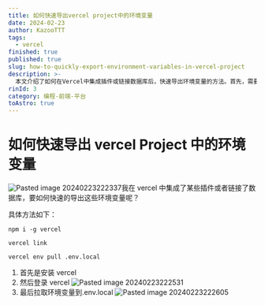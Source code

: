 ```yaml
---
title: 如何快速导出vercel project中的环境变量
date: 2024-02-23
author: KazooTTT
tags:
  - vercel
finished: true
published: true
slug: how-to-quickly-export-environment-variables-in-vercel-project
description: >-
  本文介绍了如何在Vercel中集成插件或链接数据库后，快速导出环境变量的方法。首先，需要全局安装Vercel，然后通过命令链接Vercel账户，并拉取环境变量到本地的.env.local文件中。这一过程简化了环境变量的管理，提高了开发效率。
rinId: 3
category: 编程-前端-平台
toAstro: true
---
```


# 如何快速导出 vercel Project 中的环境变量

![Pasted image 20240223222337](https://pictures.kazoottt.top/2024/02/20240223-45a401aedb0bd0b7e4a1bc708cc368a9.png)我在 vercel 中集成了某些插件或者链接了数据库，要如何快速的导出这些环境变量呢？

具体方法如下：

``` shell
npm i -g vercel

vercel link

vercel env pull .env.local
```

1. 首先是安装 vercel
2. 然后登录 vercel ![Pasted image 20240223222531](https://pictures.kazoottt.top/2024/02/20240223-d958cd13a2bb101e2c056074826d1f37.png)
3. 最后拉取环境变量到.env.local
   ![Pasted image 20240223222605](https://pictures.kazoottt.top/2024/02/20240223-da07828b4f8288c2015ae659271c8b06.png)
